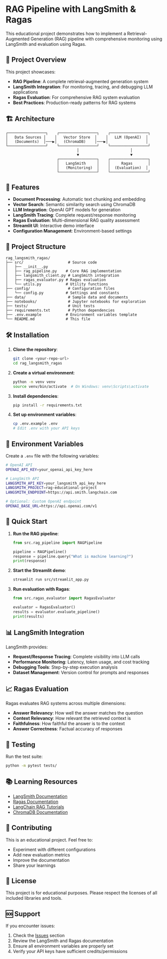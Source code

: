 # RAG Pipeline with LangSmith & Ragas

This educational project demonstrates how to implement a Retrieval-Augmented Generation (RAG) pipeline with comprehensive monitoring using LangSmith and evaluation using Ragas.

## 🎯 Project Overview

This project showcases:
- **RAG Pipeline**: A complete retrieval-augmented generation system
- **LangSmith Integration**: For monitoring, tracing, and debugging LLM applications
- **Ragas Evaluation**: For comprehensive RAG system evaluation
- **Best Practices**: Production-ready patterns for RAG systems

## 🏗️ Architecture

```
┌─────────────────┐    ┌─────────────────┐    ┌─────────────────┐
│   Data Sources │    │   Vector Store  │    │   LLM (OpenAI)  │
│   (Documents)  │───▶│   (ChromaDB)    │───▶│                 │
└─────────────────┘    └─────────────────┘    └─────────────────┘
                                │                       │
                                ▼                       ▼
                       ┌─────────────────┐    ┌─────────────────┐
                       │   LangSmith     │    │     Ragas       │
                       │   (Monitoring)  │    │  (Evaluation)  │
                       └─────────────────┘    └─────────────────┘
```

## 🚀 Features

- **Document Processing**: Automatic text chunking and embedding
- **Vector Search**: Semantic similarity search using ChromaDB
- **LLM Integration**: OpenAI GPT models for generation
- **LangSmith Tracing**: Complete request/response monitoring
- **Ragas Evaluation**: Multi-dimensional RAG quality assessment
- **Streamlit UI**: Interactive demo interface
- **Configuration Management**: Environment-based settings

## 📁 Project Structure

```
rag_langsmith_ragas/
├── src/                    # Source code
│   ├── __init__.py
│   ├── rag_pipeline.py    # Core RAG implementation
│   ├── langsmith_client.py # LangSmith integration
│   ├── ragas_evaluator.py # Ragas evaluation
│   └── utils.py           # Utility functions
├── config/                 # Configuration files
│   └── config.py          # Settings and constants
├── data/                   # Sample data and documents
├── notebooks/              # Jupyter notebooks for exploration
├── tests/                  # Unit tests
├── requirements.txt        # Python dependencies
├── .env.example           # Environment variables template
└── README.md              # This file
```

## 🛠️ Installation

1. **Clone the repository**:
   ```bash
   git clone <your-repo-url>
   cd rag_langsmith_ragas
   ```

2. **Create a virtual environment**:
   ```bash
   python -m venv venv
   source venv/bin/activate  # On Windows: venv\Scripts\activate
   ```

3. **Install dependencies**:
   ```bash
   pip install -r requirements.txt
   ```

4. **Set up environment variables**:
   ```bash
   cp .env.example .env
   # Edit .env with your API keys
   ```

## 🔑 Environment Variables

Create a `.env` file with the following variables:

```bash
# OpenAI API
OPENAI_API_KEY=your_openai_api_key_here

# LangSmith API
LANGSMITH_API_KEY=your_langsmith_api_key_here
LANGSMITH_PROJECT=rag-educational-project
LANGSMITH_ENDPOINT=https://api.smith.langchain.com

# Optional: Custom OpenAI endpoint
OPENAI_BASE_URL=https://api.openai.com/v1
```

## 🚀 Quick Start

1. **Run the RAG pipeline**:
   ```python
   from src.rag_pipeline import RAGPipeline
   
   pipeline = RAGPipeline()
   response = pipeline.query("What is machine learning?")
   print(response)
   ```

2. **Start the Streamlit demo**:
   ```bash
   streamlit run src/streamlit_app.py
   ```

3. **Run evaluation with Ragas**:
   ```python
   from src.ragas_evaluator import RagasEvaluator
   
   evaluator = RagasEvaluator()
   results = evaluator.evaluate_pipeline()
   print(results)
   ```

## 📊 LangSmith Integration

LangSmith provides:
- **Request/Response Tracing**: Complete visibility into LLM calls
- **Performance Monitoring**: Latency, token usage, and cost tracking
- **Debugging Tools**: Step-by-step execution analysis
- **Dataset Management**: Version control for prompts and responses

## 📈 Ragas Evaluation

Ragas evaluates RAG systems across multiple dimensions:
- **Answer Relevancy**: How well the answer matches the question
- **Context Relevancy**: How relevant the retrieved context is
- **Faithfulness**: How faithful the answer is to the context
- **Answer Correctness**: Factual accuracy of responses

## 🧪 Testing

Run the test suite:
```bash
python -m pytest tests/
```

## 📚 Learning Resources

- [LangSmith Documentation](https://docs.smith.langchain.com/)
- [Ragas Documentation](https://docs.ragas.io/)
- [LangChain RAG Tutorials](https://python.langchain.com/docs/use_cases/question_answering/)
- [ChromaDB Documentation](https://docs.trychroma.com/)

## 🤝 Contributing

This is an educational project. Feel free to:
- Experiment with different configurations
- Add new evaluation metrics
- Improve the documentation
- Share your learnings

## 📄 License

This project is for educational purposes. Please respect the licenses of all included libraries and tools.

## 🆘 Support

If you encounter issues:
1. Check the [Issues](../../issues) section
2. Review the LangSmith and Ragas documentation
3. Ensure all environment variables are properly set
4. Verify your API keys have sufficient credits/permissions
